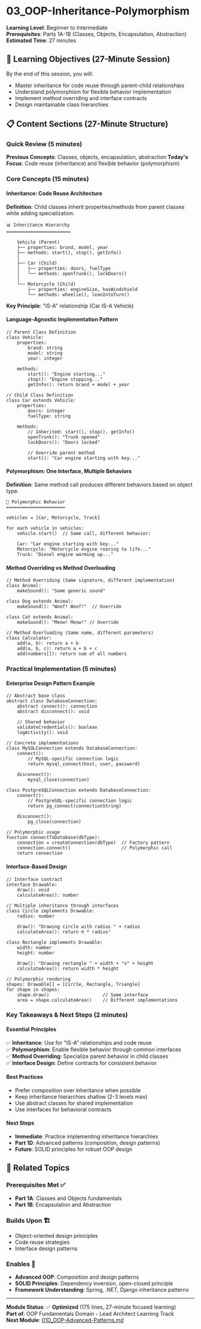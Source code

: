 # 03_OOP-Inheritance-Polymorphism

**Learning Level**: Beginner to Intermediate  
**Prerequisites**: Parts 1A-1B (Classes, Objects, Encapsulation, Abstraction)  
**Estimated Time**: 27 minutes  

## 🎯 Learning Objectives (27-Minute Session)

By the end of this session, you will:

- Master inheritance for code reuse through parent-child relationships
- Understand polymorphism for flexible behavior implementation
- Implement method overriding and interface contracts
- Design maintainable class hierarchies

## 📋 Content Sections (27-Minute Structure)

### Quick Review (5 minutes)

**Previous Concepts**: Classes, objects, encapsulation, abstraction
**Today's Focus**: Code reuse (inheritance) and flexible behavior (polymorphism)

### Core Concepts (15 minutes)

#### **Inheritance: Code Reuse Architecture**

**Definition**: Child classes inherit properties/methods from parent classes while adding specialization.

```text
📊 Inheritance Hierarchy
========================

    Vehicle (Parent)
    ├── properties: brand, model, year
    ├── methods: start(), stop(), getInfo()
    │
    ├── Car (Child)
    │   ├── properties: doors, fuelType
    │   └── methods: openTrunk(), lockDoors()
    │
    └── Motorcycle (Child)
        ├── properties: engineSize, hasWindshield
        └── methods: wheelie(), leanIntoTurn()
```

**Key Principle**: "IS-A" relationship (Car IS-A Vehicle)

#### **Language-Agnostic Implementation Pattern**

```pseudocode
// Parent Class Definition
class Vehicle:
    properties:
        brand: string
        model: string
        year: integer
    
    methods:
        start(): "Engine starting..."
        stop(): "Engine stopping..."
        getInfo(): return brand + model + year

// Child Class Definition  
class Car extends Vehicle:
    properties:
        doors: integer
        fuelType: string
    
    methods:
        // Inherited: start(), stop(), getInfo()
        openTrunk(): "Trunk opened"
        lockDoors(): "Doors locked"
        
        // Override parent method
        start(): "Car engine starting with key..."
```

#### **Polymorphism: One Interface, Multiple Behaviors**

**Definition**: Same method call produces different behaviors based on object type.

```text
🔄 Polymorphic Behavior
======================

vehicles = [Car, Motorcycle, Truck]

for each vehicle in vehicles:
    vehicle.start()  // Same call, different behavior:
    
    Car: "Car engine starting with key..."
    Motorcycle: "Motorcycle engine roaring to life..."
    Truck: "Diesel engine warming up..."
```

#### **Method Overriding vs Method Overloading**

```pseudocode
// Method Overriding (Same signature, different implementation)
class Animal:
    makeSound(): "Some generic sound"

class Dog extends Animal:
    makeSound(): "Woof! Woof!"  // Override

class Cat extends Animal:  
    makeSound(): "Meow! Meow!" // Override

// Method Overloading (Same name, different parameters)
class Calculator:
    add(a, b): return a + b
    add(a, b, c): return a + b + c
    add(numbers[]): return sum of all numbers
```

### Practical Implementation (5 minutes)

#### **Enterprise Design Pattern Example**

```pseudocode
// Abstract base class
abstract class DatabaseConnection:
    abstract connect(): connection
    abstract disconnect(): void
    
    // Shared behavior
    validateCredentials(): boolean
    logActivity(): void

// Concrete implementations
class MySQLConnection extends DatabaseConnection:
    connect(): 
        // MySQL-specific connection logic
        return mysql_connect(host, user, password)
    
    disconnect():
        mysql_close(connection)

class PostgreSQLConnection extends DatabaseConnection:
    connect():
        // PostgreSQL-specific connection logic  
        return pg_connect(connectionString)
    
    disconnect():
        pg_close(connection)

// Polymorphic usage
function connectToDatabase(dbType):
    connection = createConnection(dbType)  // Factory pattern
    connection.connect()                   // Polymorphic call
    return connection
```

#### **Interface-Based Design**

```pseudocode
// Interface contract
interface Drawable:
    draw(): void
    calculateArea(): number

// Multiple inheritance through interfaces
class Circle implements Drawable:
    radius: number
    
    draw(): "Drawing circle with radius " + radius
    calculateArea(): return π * radius²

class Rectangle implements Drawable:
    width: number
    height: number
    
    draw(): "Drawing rectangle " + width + "x" + height  
    calculateArea(): return width * height

// Polymorphic rendering
shapes: Drawable[] = [Circle, Rectangle, Triangle]
for shape in shapes:
    shape.draw()                    // Same interface
    area = shape.calculateArea()    // Different implementations
```

### Key Takeaways & Next Steps (2 minutes)

#### **Essential Principles**

✅ **Inheritance**: Use for "IS-A" relationships and code reuse  
✅ **Polymorphism**: Enable flexible behavior through common interfaces  
✅ **Method Overriding**: Specialize parent behavior in child classes  
✅ **Interface Design**: Define contracts for consistent behavior  

#### **Best Practices**

- Prefer composition over inheritance when possible
- Keep inheritance hierarchies shallow (2-3 levels max)
- Use abstract classes for shared implementation
- Use interfaces for behavioral contracts

#### **Next Steps**

- **Immediate**: Practice implementing inheritance hierarchies
- **Part 1D**: Advanced patterns (composition, design patterns)
- **Future**: SOLID principles for robust OOP design

## 🔗 Related Topics

### Prerequisites Met ✅

- **Part 1A**: Classes and Objects fundamentals
- **Part 1B**: Encapsulation and Abstraction

### Builds Upon 🏗️

- Object-oriented design principles
- Code reuse strategies
- Interface design patterns

### Enables 🎯

- **Advanced OOP**: Composition and design patterns
- **SOLID Principles**: Dependency inversion, open-closed principle
- **Framework Understanding**: Spring, .NET, Django inheritance patterns

---

**Module Status**: ✅ **Optimized** (175 lines, 27-minute focused learning)  
**Part of**: OOP Fundamentals Domain - Lead Architect Learning Track  
**Next Module**: [01D_OOP-Advanced-Patterns.md](01D_OOP-Advanced-Patterns.md)

